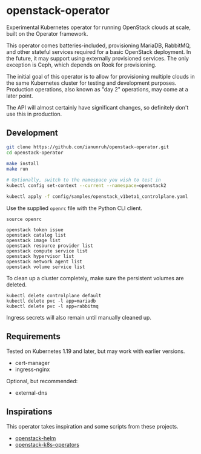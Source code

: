 # openstack-operator

Experimental Kubernetes operator for running OpenStack clouds at scale, built on the Operator framework.

This operator comes batteries-included, provisioning MariaDB, RabbitMQ, and other stateful services required
for a basic OpenStack deployment. In the future, it may support using externally provisioned services. The
only exception is Ceph, which depends on Rook for provisioning.

The initial goal of this operator is to allow for provisioning multiple clouds in the same Kubernetes cluster
for testing and development purposes. Production operations, also known as "day 2" operations, may come at a
later point.

The API will almost certainly have significant changes, so definitely don't use this in production.

## Development

```bash
git clone https://github.com/ianunruh/openstack-operator.git
cd openstack-operator

make install
make run

# Optionally, switch to the namespace you wish to test in
kubectl config set-context --current --namespace=openstack2

kubectl apply -f config/samples/openstack_v1beta1_controlplane.yaml
```

Use the supplied `openrc` file with the Python CLI client.

```
source openrc

openstack token issue
openstack catalog list
openstack image list
openstack resource provider list
openstack compute service list
openstack hypervisor list
openstack network agent list
openstack volume service list
```

To clean up a cluster completely, make sure the persistent volumes are deleted.

```
kubectl delete controlplane default
kubectl delete pvc -l app=mariadb
kubectl delete pvc -l app=rabbitmq
```

Ingress secrets will also remain until manually cleaned up.

## Requirements

Tested on Kubernetes 1.19 and later, but may work with earlier versions.

* cert-manager
* ingress-nginx

Optional, but recommended:

* external-dns

## Inspirations

This operator takes inspiration and some scripts from these projects.

* [openstack-helm](https://github.com/openstack/openstack-helm)
* [openstack-k8s-operators](https://github.com/openstack-k8s-operators)
